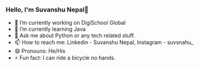 ### Hello, I'm Suvanshu Nepal👋

- 🔭 I’m currently working on DigiSchool Global
- 🌱 I’m currently learning Java
- 💬 Ask me about Python or any tech related stuff.
- 📫 How to reach me: Linkedin - Suvanshu Nepal, Instagram - suvsnahu_
- 😄 Pronouns: He/His
- ⚡ Fun fact: I can ride a bicycle no hands.

